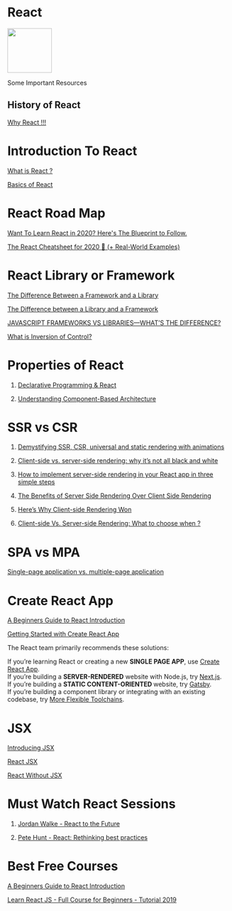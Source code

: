 # React 
<img src="https://amanguptaofficial.netlify.app/images/download.svg" width="100" height="100"/> 

Some Important Resources

## History of React
<a href="https://www.simform.com/why-use-react/" target="_blank">Why React !!!</a>

# Introduction To React

<a href="https://reactjs.org/tutorial/tutorial.html#what-is-react" target="_blank">What is React ?</a>

<a href="https://www.freecodecamp.org/news/everything-you-need-to-know-about-react-eaedf53238c4/" target="_blank">Basics of React</a>
# React Road Map

<a href="https://dev.to/reedbarger/want-to-learn-react-in-2020-here-s-the-blueprint-to-follow-2jdd" target="_blank">Want To Learn React in 2020? Here's The Blueprint to Follow.</a>


<a href="https://dev.to/reedbarger/the-react-cheatsheet-for-2020-real-world-examples-4hgg" target="_blank">The React Cheatsheet for 2020 📄‬ (+ Real-World Examples)</a>

# React Library or Framework

<a href="https://www.freecodecamp.org/news/the-difference-between-a-framework-and-a-library-bd133054023f/" target="_blank">The Difference Between a Framework and a Library
</a>

<a href="https://dev.to/temmietope/the-difference-between-a-library-and-a-framework-4jcl" target="_blank">The Difference between a Library and a Framework
</a>


<a href="https://skillcrush.com/blog/javascript-frameworks-vs-libraries/" target="_blank">JAVASCRIPT FRAMEWORKS VS LIBRARIES—WHAT’S THE DIFFERENCE?</a>


<a href="https://stackoverflow.com/questions/3058/what-is-inversion-ofcontrol#:~:text=the%20first%20part.-,What%20is%20it%3F,instance%20creating%20instances%20of%20dependencies." target="_blank">What is Inversion of Control?
</a>

# Properties of React
1. <a href="https://dev.to/itsjzt/declarative-programming--react-3bh2#:~:text=In%20react%2C%20You%20make%20interactive,the%20DOM%20according%20to%20it.&text=When%20you%20click%20the%20button,when%20we%20change%20the%20state." target="_blank"> Declarative Programming & React</a>

2. <a href="https://medium.com/@dan.shapiro1210/understanding-component-based-architecture-3ff48ec0c238" target="_blank">Understanding Component-Based Architecture</a>
 




# SSR vs CSR
1. <a href="https://dev.to/kefranabg/demystifying-ssr-csr-universal-and-static-rendering-with-animations-m7d" target="_blank">Demystifying SSR, CSR, universal and static rendering with animations</a>


2. <a href="https://www.freecodecamp.org/news/what-exactly-is-client-side-rendering-and-hows-it-different-from-server-side-rendering-bd5c786b340d/" target="_blank">Client-side vs. server-side rendering: why it’s not all black and white</a>

3. <a href="https://www.freecodecamp.org/news/server-side-rendering-your-react-app-in-three-simple-steps-7a82b95db82e/" target="_blank">How to implement server-side rendering in your React app in three simple steps</a>

4. <a href="https://medium.com/walmartglobaltech/the-benefits-of-server-side-rendering-over-client-side-rendering-5d07ff2cefe8#:~:text=Here%20is%20a%20very%20simple,with%20links%20to%20your%20javascript." target="_blank">The Benefits of Server Side Rendering Over Client Side Rendering</a>

5. <a href="https://www.freecodecamp.org/news/heres-why-client-side-rendering-won-46a349fadb52/#:~:text=Client%2Dside%20rendering%20supports%20lazy,without%20performing%20a%20full%20postback." target="_blank">Here’s Why Client-side Rendering Won</a>


6. <a href="https://www.solutelabs.com/blog/client-side-vs-server-side-rendering-what-to-choose-when#:~:text=So%2C%20CSR%20works%20better%20for%20web%20applications%20compared%20to%20SSR.&text=Moreover%2C%20SSR%20also%20ensures%20the,for%20websites%20compared%20to%20CSR." target="_blank">Client-side Vs. Server-side Rendering: What to choose when ?</a>

# SPA vs MPA

<a href="https://medium.com/@NeotericEU/single-page-application-vs-multiple-page-application-2591588efe58" target="_blank">Single-page application vs. multiple-page application</a>

# Create React App

<a href="https://github.com/facebook/create-react-app" target="_blank">A Beginners Guide to React Introduction
</a>

<a href="https://create-react-app.dev/docs/getting-started/" target="_blank">Getting Started with Create React App</a>

The React team primarily recommends these solutions:

If you’re learning React or creating a new <strong>SINGLE PAGE APP</strong>, use <a href="https://reactjs.org/docs/create-a-new-react-app.html#create-react-app">Create React App</a>. <br>
If you’re building a <strong>SERVER-RENDERED</strong> website with Node.js, try <a href="https://reactjs.org/docs/create-a-new-react-app.html#nextjs">Next.js</a>.<br>
If you’re building a <strong> STATIC CONTENT-ORIENTED </strong> website, try <a href="https://reactjs.org/docs/create-a-new-react-app.html#gatsby">Gatsby</a>.<br>
If you’re building a component library or integrating with an existing codebase, try <a href="https://reactjs.org/docs/create-a-new-react-app.html#more-flexible-toolchains"> More Flexible Toolchains</a>.<br>

# JSX 
<a href="https://reactjs.org/doc/introducing-jsx.html" target="_blank">Introducing JSX</a>

<a href="https://www.w3schools.com/react/react_jsx.asp" target="_blank">React JSX</a>

<a href="https://reactjs.org/docs/react-without-jsx.html" target="_blank">React Without JSX</a>




# Must Watch React Sessions 
1. <a href="https://www.youtube.com/watch?v=5fG_lyNuEAw&t=56s" target="_blank">Jordan Walke - React to the Future
</a>

2. <a href="https://www.youtube.com/watch?v=x7cQ3mrcKaY" target="_blank">Pete Hunt - React: Rethinking best practices</a>


# Best Free Courses
<a href="https://egghead.io/lessons/react-a-beginners-guide-to-react-introduction" target="_blank">A Beginners Guide to React Introduction
</a>

<a href="https://www.youtube.com/watch?v=DLX62G4lc44&t=573s" target="_blank">Learn React JS - Full Course for Beginners - Tutorial 2019
</a>



